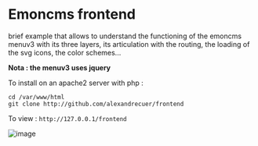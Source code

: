 # Emoncms frontend

brief example that allows to understand the functioning of the emoncms menuv3 with its three layers, its articulation with the routing, the loading of the svg icons, the color schemes...

**Nota : the menuv3 uses jquery**

To install on an apache2 server with php :
```
cd /var/www/html
git clone http://github.com/alexandrecuer/frontend
```
To view : `http://127.0.0.1/frontend`

![image](https://user-images.githubusercontent.com/24553739/129034837-1428029f-2d3e-4b0d-9b7d-4b7a3c823f7b.png)

